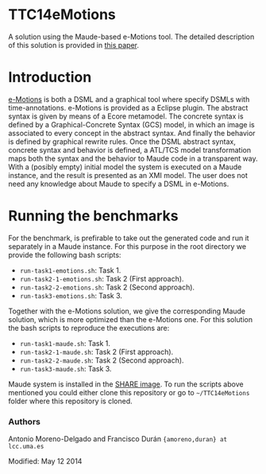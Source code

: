 TTC14eMotions
=============

A solution using the Maude-based e-Motions tool. The detailed description of this solution is provided in [this paper](MDemotions14.pdf).

# Introduction
[e-Motions](http://atenea.lcc.uma.es/e-Motions) is both a DSML and a graphical tool where specify DSMLs with time-annotations. e-Motions is provided as a Eclipse plugin. The abstract syntax is given by means of a Ecore metamodel. The concrete syntax is defined by a Graphical-Concrete Syntax (GCS) model, in which an image is associated to every concept in the abstract syntax. And finally the behavior is defined by graphical rewrite rules. Once the DSML abstract syntax, concrete syntax and behavior is defined, a ATL/TCS model transformation maps both the syntax and the behavior to Maude code in a transparent way. With a (posibly empty) initial model the system is executed on a Maude instance, and the result is presented as an XMI model. The user does not need any knowledge about Maude to specify a DSML in e-Motions.

# Running the benchmarks
For the benchmark, is prefirable to take out the generated code and run it separately in a Maude instance. For this purpose in the root directory we provide the following bash scripts:
- `run-task1-emotions.sh`: Task 1.
- `run-task2-1-emotions.sh`: Task 2 (First approach).
- `run-task2-2-emotions.sh`: Task 2 (Second approach).
- `run-task3-emotions.sh`: Task 3.

Together with the e-Motions solution, we give the corresponding Maude solution, which is more optimized than the e-Motions one. For this solution the bash scripts to reproduce the executions are:
- `run-task1-maude.sh`: Task 1.
- `run-task2-1-maude.sh`: Task 2 (First approach).
- `run-task2-2-maude.sh`: Task 2 (Second approach).
- `run-task3-maude.sh`: Task 3.

Maude system is installed in the [SHARE image](http://share20.eu/?page=ConfigureNewSession&vdi=Ubuntu12LTS_TTC14_64bit_emotions.vdi). To run the scripts above mentioned you could either clone this repository or go to `~/TTC14eMotions` folder where this repository is cloned.


### Authors
Antonio Moreno-Delgado and Francisco Durán
`{amoreno,duran} at lcc.uma.es`

Modified: May 12 2014
